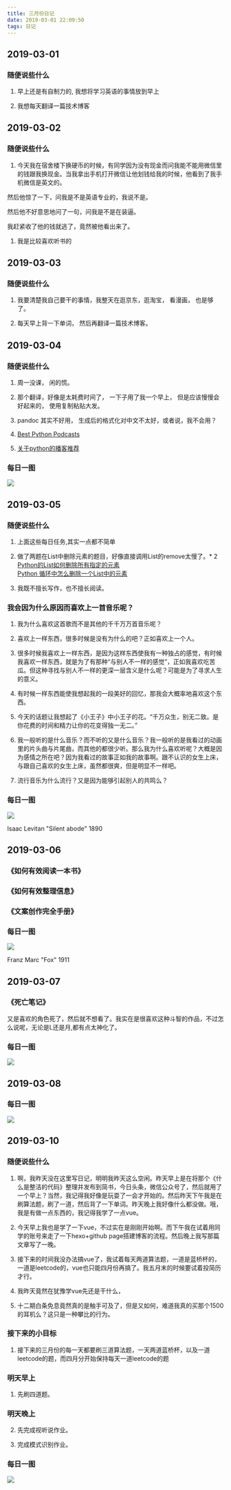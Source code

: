 ```yaml
---
title: 三月份日记
date: 2019-03-01 22:09:50
tags: 日记
---
```


2019-03-01
----------

### 随便说些什么

1. 早上还是有自制力的, 我想将学习英语的事情放到早上

2. 我想每天翻译一篇技术博客

<!-- more -->

2019-03-02
----------

### 随便说些什么

1. 今天我在宿舍楼下换硬币的时候，有同学因为没有现金而问我能不能用微信里的钱跟我换现金。当我拿出手机打开微信让他划钱给我的时候，他看到了我手机微信是英文的。

  然后他惊了一下，问我是不是英语专业的，我说不是。

  然后他不好意思地问了一句，问我是不是在装逼。

  我赶紧收了他的钱就逃了，竟然被他看出来了。

1. 我是比较喜欢听书的


2019-03-03
-----

### 随便说些什么

1. 我要清楚我自己要干的事情，我整天在逛京东，逛淘宝， 看漫画， 也是够了。

1. 每天早上背一下单词， 然后再翻译一篇技术博客。


2019-03-04
-----

### 随便说些什么

1. 周一没课， 闲的慌。

1. 那个翻译，好像是太耗费时间了， 一下子用了我一个早上， 但是应该慢慢会好起来的， 使用复制粘贴大发。

4. pandoc 其实不好用， 生成后的格式化对中文不太好，或者说，我不会用？

1. [Best Python Podcasts](https://www.niracler.com/2019/03/04/%E5%85%B3%E4%BA%8EPython%E7%9A%84%E5%8D%9A%E5%AE%A2%E6%8E%A8%E8%8D%90/)

2. [关于python的播客推荐](https://www.jianshu.com/p/16a6efc38732)

### 每日一图
![](/images/20190304.jpg)

2019-03-05
------

### 随便说些什么

1. 上面这些每日任务,其实一点都不简单

1. 做了两题在List中删除元素的题目，好像直接调用List的remove太慢了。* 2  
  [Python的List如何删除所有指定的元素](https://stackoverflow.com/questions/1157106/remove-all-occurrences-of-a-value-from-a-list)  
  [Python 循环中怎么删除一个List中的元素](https://stackoverflow.com/questions/1207406/how-to-remove-items-from-a-list-while-iterating)

1. 我既不擅长写作，也不擅长阅读。

### 我会因为什么原因而喜欢上一首音乐呢？

1. 我为什么喜欢这首歌而不是其他的千千万万首音乐呢？

1. 喜欢上一样东西，很多时候是没有为什么的吧？正如喜欢上一个人。

2. 很多时候我喜欢上一样东西，是因为这样东西使我有一种独占的感觉，有时候我喜欢一样东西，就是为了有那种“与别人不一样的感觉”，正如我喜欢吃苦瓜。但这种寻找与别人不一样的更深一层含义是什么呢？可能是为了寻求人生的意义。

3. 有时候一样东西能使我想起我的一段美好的回忆，那我会大概率地喜欢这个东西。

4. 今天的话题让我想起了《小王子》中小王子的花。“千万众生，别无二致。是你花费的时间和精力让你的花变得独一无二。”

5. 我一般听的是什么音乐？而不听的又是什么音乐？我一般听的是我看过的动画里的片头曲与片尾曲，而其他的都很少听。那么我为什么喜欢听呢？大概是因为感情之所在吧？因为我看过的故事正如我的故事啊。跟不认识的女生上床，与跟自己喜欢的女生上床，虽然都很爽，但是明显不一样吧。

5. 流行音乐为什么流行？又是因为能够引起别人的共鸣么？


### 每日一图
![](/images/photo_2019-03-05_22-48-21.jpg)

Isaac Levitan
"Silent abode"
1890

2019-03-06
----

### 《如何有效阅读一本书》

### 《如何有效整理信息》

### 《文案创作完全手册》

### 每日一图
![](/images/photo_2019-03-06_22-08-01.jpg)

Franz Marc
"Fox"
 1911

2019-03-07
----

### 《死亡笔记》
又是喜欢的角色死了，然后就不想看了。我实在是很喜欢这种斗智的作品，不过怎么说呢，无论是L还是月,都有点太神化了。

### 每日一图
![](/images/751410.jpg)

2019-03-08
----
### 每日一图
![](/images/750036.png)

2019-03-10
----

### 随便说些什么

1. 啊，我昨天没在这里写日记，明明我昨天这么空闲。昨天早上是在将那个《什么是整洁的代码》整理并发布到简书，今日头条，微信公众号了，然后就用了一个早上？当然，我记得我好像是玩耍了一会才开始的。然后昨天下午我是在刷算法题，刷了一道，然后背了一下单词。昨天晚上我好像什么都没做。哦，我是有做一点东西的，我记得我学了一点vue。

2. 今天早上我也是学了一下vue，不过实在是刚刚开始啊。而下午我在试着用同学的账号来走了一下hexo+github page搭建博客的流程。然后晚上我写那篇文章写了一晚。

3. 接下来的时间我没办法搞vue了，我试着每天两道算法题，一道是蓝桥杯的，一道是leetcode的，vue也只能四月份再搞了。我五月末的时候要试着投简历才行。

4. 我昨天竟然在犹豫学vue先还是干什么，

1. 十二期白条免息竟然真的是触手可及了，但是又如何，难道我真的买那个1500的耳机么？这只是一种攀比的行为。

### 接下来的小目标

1. 接下来的三月份的每一天都要刷三道算法题，一天两道蓝桥杯，以及一道leetcode的题，而四月分开始保持每天一道leetcode的题

### 明天早上

1. 先刷四道题。

### 明天晚上

2. 先完成视听说作业。

3. 完成模式识别作业。

### 每日一图
![](/images/photo_2019-03-10_21-34-35.jpg)
